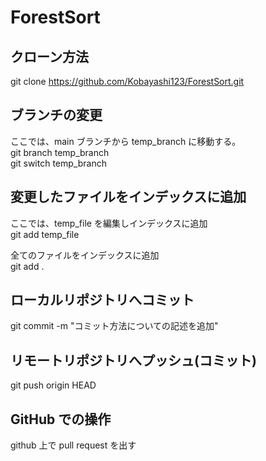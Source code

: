 # ForestSort

## クローン方法

git clone https://github.com/Kobayashi123/ForestSort.git<br>

## ブランチの変更

ここでは、main ブランチから temp_branch に移動する。<br>
git branch temp_branch<br>
git switch temp_branch<br>

## 変更したファイルをインデックスに追加

ここでは、temp_file を編集しインデックスに追加<br>
git add temp_file<br>

全てのファイルをインデックスに追加<br>
git add .<br>

## ローカルリポジトリへコミット

git commit -m "コミット方法についての記述を追加"<br>

## リモートリポジトリへプッシュ(コミット)

git push origin HEAD<br>

## GitHub での操作

github 上で pull request を出す<br>
